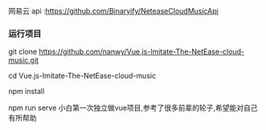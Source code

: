 
网易云 api :https://github.com/Binaryify/NeteaseCloudMusicApi
### 运行项目
git clone https://github.com/nanwy/Vue.js-Imitate-The-NetEase-cloud-music.git

cd Vue.js-Imitate-The-NetEase-cloud-music

npm install

npm run serve
小白第一次独立做vue项目,参考了很多前辈的轮子,希望能对自己有所帮助

